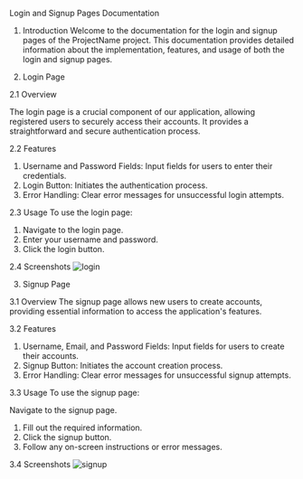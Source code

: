 Login and Signup Pages Documentation


1. Introduction
Welcome to the documentation for the login and signup pages of the ProjectName project. This documentation provides detailed information about the implementation, features, and usage of both the login and signup pages.


2. Login Page
   
2.1 Overview

The login page is a crucial component of our application, allowing registered users to securely access their accounts. It provides a straightforward and secure authentication process.

2.2 Features
1) Username and Password Fields: Input fields for users to enter their credentials.
2) Login Button: Initiates the authentication process.
3) Error Handling: Clear error messages for unsuccessful login attempts.

2.3 Usage
To use the login page:

1) Navigate to the login page.
2) Enter your username and password.
3) Click the login button.


2.4 Screenshots
![login](https://github.com/Vivek-singh-23/project1-nexus/assets/155513459/a8dfee21-7b77-4a9a-a146-deba293e7d4e)



3. Signup Page

3.1 Overview
The signup page allows new users to create accounts, providing essential information to access the application's features.


3.2 Features
1) Username, Email, and Password Fields: Input fields for users to create their accounts.
2) Signup Button: Initiates the account creation process.
3) Error Handling: Clear error messages for unsuccessful signup attempts.

3.3 Usage
To use the signup page:

Navigate to the signup page.
1) Fill out the required information.
2) Click the signup button.
3) Follow any on-screen instructions or error messages.


3.4 Screenshots
![signup](https://github.com/Vivek-singh-23/project1-nexus/assets/155513459/9760909f-4a87-4809-abd0-c718cb6546d1)
